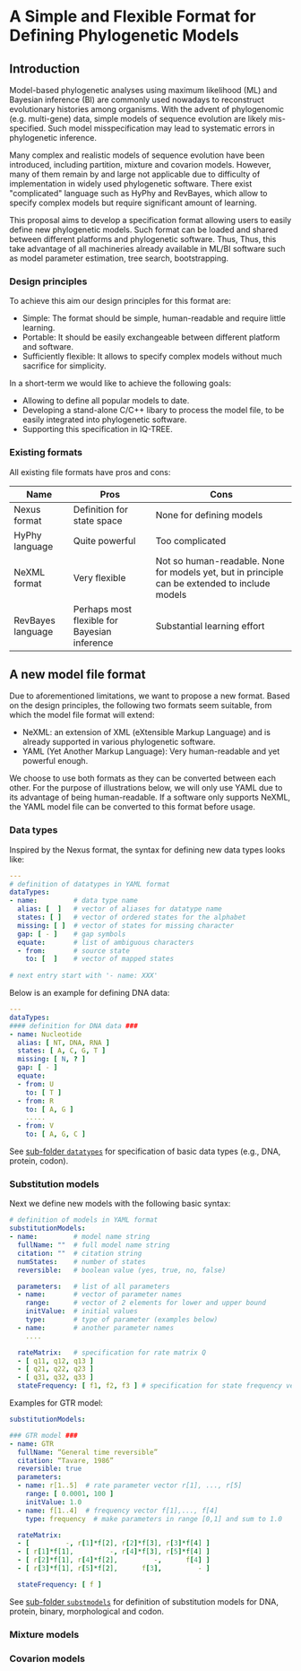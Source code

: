 A Simple and Flexible Format for Defining Phylogenetic Models
================================================================

Introduction
------------


Model-based phylogenetic analyses using maximum likelihood (ML) and Bayesian inference (BI) are commonly used nowadays to reconstruct evolutionary histories among organisms. With the advent of phylogenomic (e.g. multi-gene) data, simple models of sequence evolution are likely mis-specified. Such model misspecification may lead to systematic errors in phylogenetic inference. 

Many complex and realistic models of sequence evolution have been introduced, including partition, mixture and covarion models. However, many of them remain by and large not applicable due to difficulty of implementation in widely used phylogenetic software. There exist "complicated" language such as HyPhy and RevBayes, which allow to specify complex models but require significant amount of learning. 

This proposal aims to develop a specification format allowing users to easily define new phylogenetic models. Such format can be loaded and shared between different platforms and phylogenetic software. Thus, Thus, this take advantage of all machineries already available in ML/BI software such as model parameter estimation, tree search, bootstrapping. 

### Design principles

To achieve this aim our design principles for this format are:

* Simple: The format should be simple, human-readable and require little learning. 
* Portable: It should be easily exchangeable between different platform and software. 
* Sufficiently flexible: It allows to specify complex models without much sacrifice for simplicity. 

In a short-term we would like to achieve the following goals:

* Allowing to define all popular models to date.
* Developing a stand-alone C/C++ libary to process the model file, to be easily integrated into phylogenetic software.
* Supporting this specification in IQ-TREE.

### Existing formats

All existing file formats have pros and cons:

| Name     | Pros             |        Cons |
|----------|---------------------|--------------------------|
| Nexus format | Definition for state space   | None for defining models |
| HyPhy language | Quite powerful | Too complicated |
| NeXML format  | Very flexible | Not so human-readable. None for models yet, but in principle can be extended to include models |
| RevBayes language | Perhaps most flexible for Bayesian inference | Substantial learning effort |


A new model file format
------------------------

Due to aforementioned limitations, we want to propose a new format. Based on the design principles, the following two formats seem suitable, from which the model file format will extend:

* NeXML: an extension of XML (eXtensible Markup Language) and is already supported in various phylogenetic software.
* YAML (Yet Another Markup Language): Very human-readable and yet powerful enough.

We choose to use both formats as they can be converted between each other. For the purpose of illustrations below, we will only use YAML due to its advantage of being human-readable. If a software only supports NeXML, the YAML model file can be converted to this format before usage.

### Data types

Inspired by the Nexus format, the syntax for defining new data types looks like:

```yaml
---
# definition of datatypes in YAML format
dataTypes:
- name:         # data type name
  alias: [  ]   # vector of aliases for datatype name
  states: [ ]   # vector of ordered states for the alphabet
  missing: [ ]  # vector of states for missing character
  gap: [ - ]    # gap symbols
  equate:       # list of ambiguous characters
  - from:       # source state
    to: [  ]    # vector of mapped states
        
# next entry start with '- name: XXX'
```

Below is an example for defining DNA data:

```yaml
---
dataTypes:
#### definition for DNA data ###
- name: Nucleotide
  alias: [ NT, DNA, RNA ]
  states: [ A, C, G, T ]
  missing: [ N, ? ]
  gap: [ - ]
  equate:
  - from: U
    to: [ T ]
  - from: R
    to: [ A, G ]
    .....
  - from: V
    to: [ A, G, C ]
```

See [sub-folder `datatypes`](datatypes) for specification of basic data types (e.g., DNA, protein, codon).

### Substitution models

Next we define new models with the following basic syntax:

```yaml
# definition of models in YAML format
substitutionModels:
- name:         # model name string
  fullName: ""  # full model name string
  citation: ""  # citation string
  numStates:    # number of states
  reversible:   # boolean value (yes, true, no, false)

  parameters:   # list of all parameters
  - name:       # vector of parameter names
    range:      # vector of 2 elements for lower and upper bound
    initValue:  # initial values
    type:       # type of parameter (examples below)
  - name:       # another parameter names
    ....

  rateMatrix:   # specification for rate matrix Q
  - [ q11, q12, q13 ]
  - [ q21, q22, q23 ]
  - [ q31, q32, q33 ]
  stateFrequency: [ f1, f2, f3 ] # specification for state frequency vector
```

Examples for GTR model:

```yaml
substitutionModels:

### GTR model ###
- name: GTR
  fullName: “General time reversible”
  citation: “Tavare, 1986”
  reversible: true
  parameters:
  - name: r[1..5]  # rate parameter vector r[1], ..., r[5]
    range: [ 0.0001, 100 ]
    initValue: 1.0
  - name: f[1..4]  # frequency vector f[1],..., f[4]
    type: frequency  # make parameters in range [0,1] and sum to 1.0

  rateMatrix:
  - [         -, r[1]*f[2], r[2]*f[3], r[3]*f[4] ]
  - [ r[1]*f[1],         -, r[4]*f[3], r[5]*f[4] ]
  - [ r[2]*f[1], r[4]*f[2],         -,      f[4] ]
  - [ r[3]*f[1], r[5]*f[2],      f[3],         - ]

  stateFrequency: [ f ]
```

See [sub-folder `substmodels`](substmodels) for definition of substitution models for DNA, protein, binary, morphological and codon.

### Mixture models


### Covarion models

